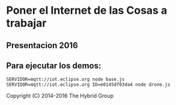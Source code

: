 # Poner el Internet de las Cosas a trabajar

## Presentacion 2016

## Para ejecutar los demos:

    
    SERVIDOR=mqtt://iot.eclipse.org node base.js
    SERVIDOR=mqtt://iot.eclipse.org ID=e0145df03da4 node drone.js

Copyright (C) 2014-2016 The Hybrid Group
